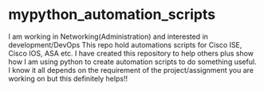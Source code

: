 # mypython_automation_scripts
I am working in Networking(Administration) and interested in development/DevOps
This repo hold automations scripts for Cisco ISE, Cisco IOS, ASA etc.
I have created this repository to help others plus show how I am using python to create automation scripts to do something useful. 
I know it all depends on the requirement of the project/assignment you are working on but this definitely helps!!
